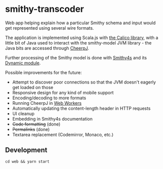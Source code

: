 # smithy-transcoder

Web app helping explain how a particular Smithy schema and input would get represented using several wire formats.

The application is implemented using Scala.js with [the Calico library](https://www.armanbilge.com/calico),
with a little bit of Java used to interact with the smithy-model JVM library - the Java bits are accessed through [CheerpJ](https://cheerpj.com/).

Further processing of the Smithy model is done with [Smithy4s](https://disneystreaming.github.io/smithy4s/) and its [Dynamic module](https://disneystreaming.github.io/smithy4s/docs/guides/dynamic).

Possible improvements for the future:

- Attempt to discover poor connections so that the JVM doesn't eagerly get loaded on those
- Responsive design for any kind of mobile support
- Encoding/decoding to more formats
- Running CheerpJ in [Web Workers](https://developer.mozilla.org/en-US/docs/Web/API/Web_Workers_API/Using_web_workers)
- Automatically updating the content-length header in HTTP requests
- UI cleanup
- Embedding in Smithy4s documentation
- ~~Code formatting~~ (done)
- ~~Permalinks~~ (done)
- Textarea replacement (Codemirror, Monaco, etc.)

## Development

```
cd web && yarn start
```
